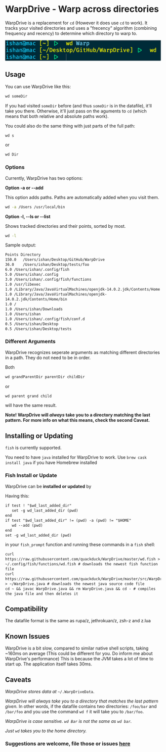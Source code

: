 # WarpDrive - Warp across directories

WarpDrive is a replacement for `cd` (However it does use `cd` to work). It tracks your visited directories and uses a "frecency" algorithm (combining frequency and recency) to determine which directory to warp to. 

![Example Usage](example.png)

## Usage

You can use WarpDrive like this:
```sh
wd someDir
```
If you had visited `someDir` before (and thus `someDir` is in the datafile), it'll take you there. Otherwise, it'll just pass on the aguments to `cd` (which means that both relative and absolute paths work).

You could also do the same thing with just parts of the full path:
 ```sh
 wd s
 ```
 or 
 ```sh
 wd Dir
 ```
 ### Options
 Currently, WarpDrive has two options:
 
 **Option -a or --add**

This option adds paths. Paths are automatically added when you visit them.

```sh
wd -a /Users /usr/local/bin
```
**Option -l, --ls or --list**

Shows tracked directories and their points, sorted by most.
```sh
wd -l
```
Sample output:
```
Points Directory
150.0	/Users/ishan/Desktop/GitHub/WarpDrive
36.0	/Users/ishan/Desktop/tests/foo
6.0	/Users/ishan/.config/fish
5.0	/Users/ishan/.config
3.0	/Users/ishan/.config/fish/functions
1.0	/usr/libexec
1.0	/Library/Java/JavaVirtualMachines/openjdk-14.0.2.jdk/Contents/Home
1.0	/Library/Java/JavaVirtualMachines/openjdk-14.0.2.jdk/Contents/Home/bin
1.0	/
1.0	/Users/ishan/Downloads
1.0	/Users/ishan
1.0	/Users/ishan/.config/fish/conf.d
0.5	/Users/ishan/Desktop
0.5	/Users/ishan/Desktop/tests
```
 
 ### Different Arguments
 
 WarpDrive recognizes seperate arguments as matching different directories in a path. They do not need to be in order.
 
 Both
 ```sh
 wd grandParentDir parentDir childDir
 ```
 or 
 ```sh
 wd parent grand child
 ```
 will have the same result. 
 
 **Note! WarpDrive will *always* take you to a directory matching the last pattern. For more info on what this means, check the second Caveat.**
 
 ## Installing or Updating
 
 `fish` is currently supported.
 
 You need to have `java` installed for WarpDrive to work. Use `brew cask install java` if you have Homebrew installed
 
 ### Fish Install or Update
 
 WarpDrive can be **installed or updated** by
 
Having this:
 
 ```fish
 if test ! "$wd_last_added_dir"
    set -g wd_last_added_dir (pwd)
 end
 if test "$wd_last_added_dir" != (pwd) -a (pwd) != "$HOME"
    wd --add (pwd)
 end
 set -g wd_last_added_dir (pwd)
 ```
in your `fish_prompt` function and running these commands in a `fish` shell:

```fish
curl https://raw.githubusercontent.com/quackduck/WarpDrive/master/wd.fish > ~/.config/fish/functions/wd.fish # downloads the newest fish function file
curl https://raw.githubusercontent.com/quackduck/WarpDrive/master/src/WarpDrive.java > ~/WarpDrive.java # downloads the newest java source code file
cd ~ && javac WarpDrive.java && rm WarpDrive.java && cd - # compiles the java file and then deletes it
```

## Compatibility

The datafile format is the same as rupa/z, jethrokuan/z, zsh-z and z.lua

## Known Issues

WarpDrive is a bit slow, compared to similar native shell scripts, taking ~160ms on average (This could be different for you. Do inform me about WarpDrive's performance)
This is because the JVM takes a lot of time to start up. The application itself takes 30ms.
 ## Caveats
 
  _WarpDrive stores data at_ `~/.WarpDriveData`.
 
 _WarpDrive will always take you to a directory that matches the last pattern given._ In other words, if the datafile contains two directories: `/foo/bar` and `/bar/foo` and you use the command `wd f` it will take you to `/bar/foo`.
 
 _WarpDrive is case sensitive. `wd Bar` is not the same as `wd bar`._

_Just `wd` takes you to the home directory._
 
 ### Suggestions are welcome, file those or issues [here](https://github.com/quackduck/WarpDrive/issues)
